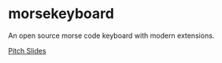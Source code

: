 # morsekeyboard
An open source morse code keyboard with modern extensions.

[Pitch Slides](https://docs.google.com/presentation/d/1UrBfk8wlcQO0ibj4-gxEwNhIBgm-fx5IzimO1sx9r4A/edit#slide=id.g1b2a1c5357_0_98)
